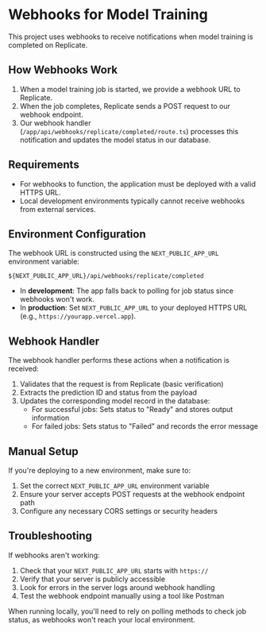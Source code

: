 # Webhooks for Model Training

This project uses webhooks to receive notifications when model training is completed on Replicate.

## How Webhooks Work

1. When a model training job is started, we provide a webhook URL to Replicate.
2. When the job completes, Replicate sends a POST request to our webhook endpoint.
3. Our webhook handler (`/app/api/webhooks/replicate/completed/route.ts`) processes this notification and updates the model status in our database.

## Requirements

- For webhooks to function, the application must be deployed with a valid HTTPS URL.
- Local development environments typically cannot receive webhooks from external services.

## Environment Configuration

The webhook URL is constructed using the `NEXT_PUBLIC_APP_URL` environment variable:

```
${NEXT_PUBLIC_APP_URL}/api/webhooks/replicate/completed
```

- In **development**: The app falls back to polling for job status since webhooks won't work.
- In **production**: Set `NEXT_PUBLIC_APP_URL` to your deployed HTTPS URL (e.g., `https://yourapp.vercel.app`).

## Webhook Handler

The webhook handler performs these actions when a notification is received:

1. Validates that the request is from Replicate (basic verification)
2. Extracts the prediction ID and status from the payload
3. Updates the corresponding model record in the database:
   - For successful jobs: Sets status to "Ready" and stores output information
   - For failed jobs: Sets status to "Failed" and records the error message

## Manual Setup

If you're deploying to a new environment, make sure to:

1. Set the correct `NEXT_PUBLIC_APP_URL` environment variable
2. Ensure your server accepts POST requests at the webhook endpoint path
3. Configure any necessary CORS settings or security headers

## Troubleshooting

If webhooks aren't working:

1. Check that your `NEXT_PUBLIC_APP_URL` starts with `https://`
2. Verify that your server is publicly accessible
3. Look for errors in the server logs around webhook handling
4. Test the webhook endpoint manually using a tool like Postman

When running locally, you'll need to rely on polling methods to check job status, as webhooks won't reach your local environment. 